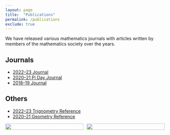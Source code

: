 ```yaml
---
layout: page
title:  "Publications"
permalink: /publications
exclude: true
---
```


We have released various mathematics journals with articles written by members of the mathematics society over the years.

## Journals

* [2022–23 Journal](/download/pubs/2223-journal.pdf)
* [2020–21 Pi Day Journal](/download/pubs/2021-pi.pdf)
* [2018–19 Journal](/download/pubs/1819-journal.pdf)

## Others

* [2022–23 Trignometry Reference](/download/pubs/2223-piday-trig.pdf)
* [2020–21 Geometry Reference](/download/geometry_references.pdf) 

<style>
.grid-container {
  display: grid;
  grid-template-columns: repeat(2, 1fr);
  grid-gap: 10px;
}
</style>


<div class="grid-container">
  <div><img src="{{site.url}}/download/pubs/2223-journal.png" width="100%" /></div>
  <div><img src="{{site.url}}/download/pubs/2021-pi.webp" width="100%" /></div>  
</div>
